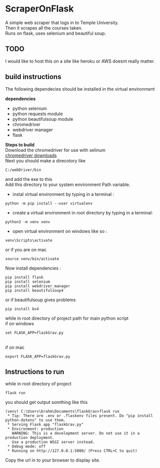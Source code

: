 # ScraperOnFlask
A simple web scraper that logs in to Temple University. <br>
Then it scrapes all the courses taken. <br>
Runs on flask, uses selenium and beautiful soup.

## TODO
I would like to host this on a site like heroku or AWS doesnt really matter.


## build instructions 

The following dependecies should be installed in the virtual environment

**dependencies**
- python selenium
- python requests module
- python beautifulsoup module 
- chromedriver
- webdriver manager
- flask 

**Steps to build** 
<br>
Download the chromedriver for use with selinum <br>
[chromedriver downloads](https://chromedriver.chromium.org/downloads)
<br>
Next you should make a direcotory like
~~~
C:/webDriver/bin
~~~
and add the exe to this 
<br>
Add this directory to your system environment Path variable. 

- instal virtual environment by typing in a terminal :
~~~
python -m pip install --user virtualenv
~~~
- create a virtual environment in root directory by typing in a terminal:
~~~
python3 -m venv venv
~~~
- open virtual environment  on windows like so :
~~~
venv\Scripts\activate
~~~
or if you are on mac
~~~
source venv/bin/activate
~~~
Now install dependencies :
~~~
pip install flask
pip install selenium
pip install webdriver_manager
pip install beautifulsoup4
~~~
or if beautifulsoup gives problems 
~~~
pip install bs4
~~~
while in root directory of project path for main python script  <br>
if on windows
~~~
set FLASK_APP=flaskGrav.py
~~~
<br> 
if on mac

~~~
export FLASK_APP=flaskGrav.py
~~~

## Instructions to run
while in root directory of project
~~~
flask run
~~~
you should get output somthing like this
~~~
(venv) C:\Users\brahm\Documents\flaskGrav>flask run
 * Tip: There are .env or .flaskenv files present. Do "pip install python-dotenv" to use them.
 * Serving Flask app "flaskGrav.py"
 * Environment: production
   WARNING: This is a development server. Do not use it in a production deployment.
   Use a production WSGI server instead.
 * Debug mode: off
 * Running on http://127.0.0.1:5000/ (Press CTRL+C to quit)

~~~

Copy the url in to your browser to display site.
